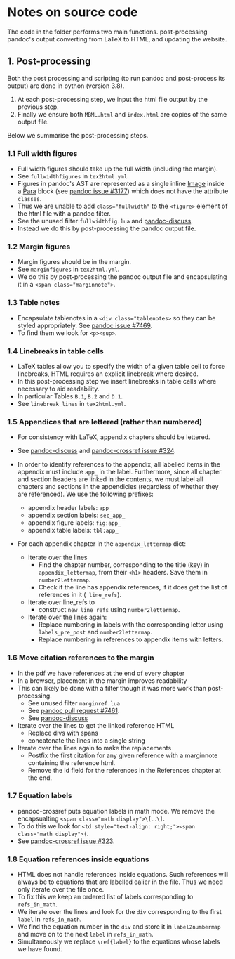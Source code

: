# Notes on source code

The code in the folder performs two main functions. post-processing pandoc's output converting from LaTeX to HTML, and updating the website.

## 1. Post-processing

Both the post processing and scripting (to run pandoc and post-process its output) are done in python (version 3.8).

1. At each post-processing step, we input the html file output by the previous step.
2. Finally we ensure both ```MBML.html``` and ```index.html``` are copies of the same output file.

Below we summarise the post-processing steps.

### 1.1 Full width figures

- Full width figures should take up the full width (including the margin).
- See ```fullwidthfigures``` in ```tex2html.yml```.
- Figures in pandoc's AST are represented as a single inline [Image](https://pandoc.org/lua-filters.html#type-image) inside a [Para](https://pandoc.org/lua-filters.html#type-para) block (see [pandoc issue #3177](https://github.com/jgm/pandoc/issues/3177)) which does not have the attribute ```classes```.
- Thus we are unable to add ```class="fullwidth"``` to the ```<figure>``` element of the html file with a pandoc filter.
- See the unused filter ```fullwidthfig.lua``` and [pandoc-discuss](https://groups.google.com/g/pandoc-discuss/c/NYS6FfbOhO0).
- Instead we do this by post-processing the pandoc output file.

### 1.2 Margin figures

- Margin figures should be in the margin.
- See ```marginfigures``` in ```tex2html.yml```.
- We do this by post-processing the pandoc output file and encapsulating it in a ```<span class="marginnote">```.

### 1.3 Table notes

- Encapsulate tablenotes in a ```<div class="tablenotes>``` so they can be styled appropriately. See [pandoc issue #7469](https://github.com/jgm/pandoc/issues/7469).
- To find them we look for ```<p><sup>```.

### 1.4 Linebreaks in table cells

- LaTeX tables allow you to specify the width of a given table cell to force linebreaks, HTML requires an explicit linebreak where desired.
- In this post-processing step we insert linebreaks in table cells where necessary to aid readability.
- In particular Tables ```B.1```, ```B.2``` and ```D.1```.
- See ```linebreak_lines``` in ```tex2html.yml```.

### 1.5 Appendices that are lettered (rather than numbered)

- For consistency with LaTeX, appendix chapters should be lettered.
- See [pandoc-discuss](https://groups.google.com/g/pandoc-discuss/c/31Vyxi_ZYDg/m/8Ud0oUdnAQAJ) and [pandoc-crossref issue #324](https://github.com/lierdakil/pandoc-crossref/issues/324).
- In order to identify references to the appendix, all labelled items in the appendix must include ```app_``` in the label. Furthermore, since all chapter and section headers are linked in the contents, we must label all chapters and sections in the appendicies (regardless of whether they are referenced). We use the following prefixes:
  - appendix header labels: ```app_```
  - appendix section labels: ```sec_app_```
  - appendix figure labels: ```fig:app_```
  - appendix table labels: ```tbl:app_```

- For each appendix chapter in the ```appendix_lettermap``` dict:
  - Iterate over the lines
    - Find the chapter number, corresponding to the title (key) in ```appendix_lettermap```, from their ```<h1>``` headers. Save them in ```number2lettermap```.
    - Check if the line has appendix references, if it does get the list of references in it (``` line_refs```).
  - Iterate over line_refs to
    - construct ```new_line_refs``` using ```number2lettermap```.
  - Iterate over the lines again:
    - Replace numbering in labels with the corresponding letter using ```labels_pre_post``` and ```number2lettermap```.
    - Replace numbering in references to appendix items with letters.

### 1.6 Move citation references to the margin

- In the pdf we have references at the end of every chapter
- In a browser, placement in the margin improves readability
- This can likely be done with a filter though it was more work than post-processing.
  - See unused filter ```marginref.lua```
  - See [pandoc pull request #7461](https://github.com/jgm/pandoc/pull/7461).
  - See [pandoc-discuss](https://groups.google.com/g/pandoc-discuss/c/WAKgw6i-mL4)
- Iterate over the lines to get the linked reference HTML
  - Replace divs with spans
  - concatenate the lines into a single string
- Iterate over the lines again to make the replacements
  - Postfix the first citation for any given reference with a marginnote containing the reference html.
  - Remove the id field for the references in the References chapter at the end.

### 1.7 Equation labels

- pandoc-crossref puts equation labels in math mode. We remove the encapsualting ```<span class="math display">\[```...```\]```.
- To do this we look for ```<td style="text-align: right;"><span class="math display">(```.
-  See [pandoc-crossref issue #323](https://github.com/lierdakil/pandoc-crossref/issues/323).

### 1.8 Equation references inside equations

- HTML does not handle references inside equations. Such references will always be to equations that are labelled ealier in the file. Thus we need only iterate over the file once.
- To fix this we keep an ordered list of labels corresponding to ```refs_in_math```.
- We iterate over the lines and look for the ```div``` corresponding to the first ```label``` in ```refs_in_math```.
- We find the equation number in the ```div``` and store it in ```label2numbermap``` and move on to the next ```label``` in ```refs_in_math```.
- Simultaneously we replace ```\ref{label}``` to the equations whose labels we have found.